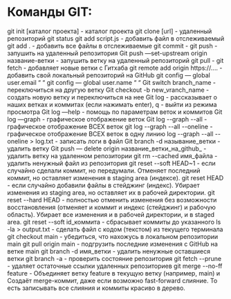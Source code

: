 # Команды GIT:
git init [каталог проекта] - каталог проекта 
git clone [url] - удаленный репозиторий 
git status 
git add script.js - добавить файл в отслеживаемый 
git add . - добавить все файлы в отслеживаемые
git commit -
git push - запушить на удаленный репозитория
Git push —set-upstream origin название-ветки - запушить ветку на удаленный репозиторий 
git pull -
git fetch - добавляет новые ветки с Гитхаба
git remote add origin https://…. - добавить свой локальный репозиторий на GitHub
git config — global user.email “    “
git config — global user.name “    “
Git switch branch_name - переключиться на другую ветку
Git checkout -b new_vranch_name - создать новую ветку и переключиться на нее
Git log - рассказывает о наших ветках и коммитах (если нажимать enter), q - выйти из режима просмотра 
Git log —help - помощь по параметрам веток и коммитов
Git log —graph - графическое отображение веток
Git log --graph --all - графическое отображение ВСЕХ веток
git log --graph --all --oneline - графическое отображение ВСЕХ веток в одну линию
log --graph --all --oneline > log.txt - записать логи в файл
Git branch -d называние_ветки - удалить ветку
Git push — 	delete origin название_ветки_на_github_ - удалить ветку на удаленном репозитории
git rm --cached имя_файла - удалить ненужный файл из репозитория
git reset --soft HEAD~1 - если случайно сделали коммит, но передумали. Отменяет последний коммит, но оставляет изменения в staging area (индексе). 
git reset HEAD - если случайно добавили файлы в стейджинг (индекс). Убирает изменения из staging area, но оставляет их в рабочей директории.
git reset --hard HEAD - полностью отменить изменения без возможности восстановления (отменяет и коммит и индекс (стейджинг) и рабочую область). Убирает все изменения и в рабочей директории, и в staged area.
git reset --soft  id_коммита - сбрасывает коммиты до указанного
ls -la > output.txt  - сделать файл с кодом (текстом) из текущего терминала
git checkout main - убедиться, что нахожусь в локальном репозитории main
git pull origin main - подгрузить последние изменения с GitHub на ветке main
git branch -d имя_ветки - удалить ненужные оставшиеся ветки
git branch -a - проверить состояние репозитория
git fetch --prune - удаляет остаточные ссылки удаленных репозиториев
git merge --no-ff feature  - Объединяет ветку feature в текущую ветку (например, main) и Создаёт merge-коммит, даже если возможно fast-forward слияние. То есть записывать все слияния и коммиты красиво в дерево.

